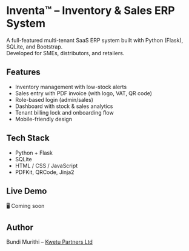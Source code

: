 # Inventa™ – Inventory & Sales ERP System

A full-featured multi-tenant SaaS ERP system built with Python (Flask), SQLite, and Bootstrap.  
Developed for SMEs, distributors, and retailers.

## Features
- Inventory management with low-stock alerts
- Sales entry with PDF invoice (with logo, VAT, QR code)
- Role-based login (admin/sales)
- Dashboard with stock & sales analytics
- Tenant billing lock and onboarding flow
- Mobile-friendly design

## Tech Stack
- Python + Flask
- SQLite
- HTML / CSS / JavaScript
- PDFKit, QRCode, Jinja2

## Live Demo
🖥️ Coming soon

## Author
Bundi Murithi – [Kwetu Partners Ltd](https://www.kwetupartners.net)
